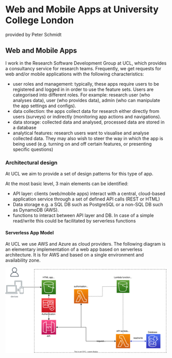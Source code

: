 # Web and Mobile Apps at University College London 
provided by Peter Schmidt

## Web and Mobile Apps
I work in the Research Software Development Group at UCL, which provides a consultancy service for research teams. 
Frequently, we get requests for web and/or mobile applications with the following characteristics:
- user roles and management: typically, these apps require users to be registered and logged in in order to use the feature sets. Users are categorised into different roles. For example: research user (who analyses data), user (who provides data), admin (who can manipulate the app settings and configs). 
- data collection: the apps collect data for research either directly from users (surveys) or indirectly (monitoring app actions and navigations). 
- data storage: collected data and analysed, processed data are stored in a database
- analytical features: research users want to visualise and analyse collected data. They may also wish to steer the way in which the app is being used (e.g. turning on and off certain features, or presenting specific questions)

### Architectural design
At UCL we aim to provide a set of design patterns for this type of app. 

At the most basic level, 3 main elements can be identified:
- API layer: clients (web/mobile apps) interact with a central, cloud-based application service through a set of defined API calls (REST or HTML)
- Data storage e.g. a SQL DB such as PostgreSQL or a non-SQL DB such as DynamoDB (AWS). 
- functions to interact between API layer and DB. In case of a simple read/write this could be facilitated by serverless functions

#### Serverless App Model
At UCL we use AWS and Azure as cloud providers. The following diagram is an elementary implementation of a web app based on serverless architecture. It is for AWS and based on a single environment and availability zone.

![Serverless App Architecture](./UCLServerlessApp.svg)
